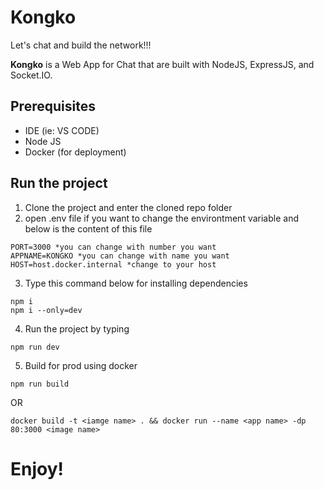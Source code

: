 # Kongko

Let's chat and build the network!!!

**Kongko** is a Web App for Chat that are built with NodeJS, ExpressJS, and Socket.IO.

## Prerequisites

- IDE (ie: VS CODE)
- Node JS
- Docker (for deployment)

## Run the project

1. Clone the project and enter the cloned repo folder
2. open .env file if you want to change the environtment variable and below is the content of this file

```
PORT=3000 *you can change with number you want
APPNAME=KONGKO *you can change with name you want
HOST=host.docker.internal *change to your host
```

3. Type this command below for installing dependencies

```
npm i
npm i --only=dev
```

4. Run the project by typing

```
npm run dev
```

5. Build for prod using docker

```
npm run build
```

OR

```
docker build -t <iamge name> . && docker run --name <app name> -dp 80:3000 <image name>
```

# Enjoy!
